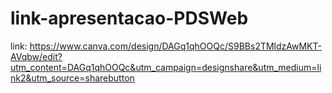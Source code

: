 # link-apresentacao-PDSWeb


link: https://www.canva.com/design/DAGq1qhOOQc/S9BBs2TMldzAwMKT-AVqbw/edit?utm_content=DAGq1qhOOQc&utm_campaign=designshare&utm_medium=link2&utm_source=sharebutton

